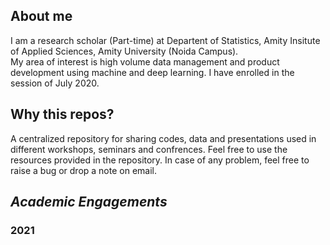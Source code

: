 
## About me
I am a research scholar (Part-time) at Departent of Statistics, Amity Insitute of Applied Sciences, Amity University (Noida Campus). <br>
My area of interest is high volume data management and product development using machine and deep learning. I have enrolled in the session of July 2020.  

## Why this repos?
A centralized repository for sharing codes, data and presentations used in different workshops, seminars and confrences. Feel free to use the resources provided in the repository. In case of any problem, feel free to raise a bug or drop a note on email.

## *Academic Engagements*
### 2021
